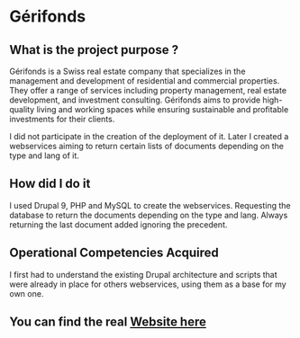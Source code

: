 # Gérifonds <Badge type="tip" text="drupal" />

## What is the project purpose ?

Gérifonds is a Swiss real estate company that specializes in the management and development of residential and commercial properties. They offer a range of services including property management, real estate development, and investment consulting. Gérifonds aims to provide high-quality living and working spaces while ensuring sustainable and profitable investments for their clients.

I did not participate in the creation of the deployment of it. Later I created a webservices aiming to return certain lists of documents depending on the type and lang of it.

## How did I do it

I used Drupal 9, PHP and MySQL to create the webservices. Requesting the database to return the documents depending on the type and lang. Always returning the last document added ignoring the precedent.

## Operational Competencies Acquired

I first had to understand the existing Drupal architecture and scripts that were already in place for others webservices, using them as a base for my own one.

## You can find the real [Website here](https://www.gerifonds.ch)
